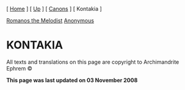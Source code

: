 \[ [Home](index.md) \] \[ [Up](songsof.md) \] \[ [Canons](canons.md) \] \[ Kontakia \]

[Romanos the Melodist](romanos.md) [Anonymous](AnonKont.md)

KONTAKIA
========

All texts and translations on this page are copyright to Archimandrite Ephrem ©

**This page was last updated on 03 November 2008**
